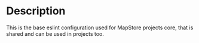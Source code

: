 # Description

This is the base eslint configuration used for MapStore projects core, that is shared and can be used in projects too.
